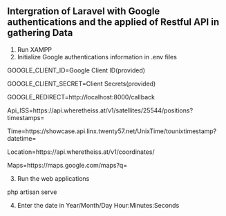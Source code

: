 <h2>Intergration of Laravel with Google authentications and the applied of Restful API in gathering Data</h2>

1. Run XAMPP
2. Initialize Google authentications information in .env files

<p>GOOGLE_CLIENT_ID=Google Client ID(provided)</p>
<p>GOOGLE_CLIENT_SECRET=Client Secrets(provided)</p>
<p>GOOGLE_REDIRECT=http://localhost:8000/callback</p>
<p>Api_ISS=https://api.wheretheiss.at/v1/satellites/25544/positions?timestamps=</p>
<p>Time=https://showcase.api.linx.twenty57.net/UnixTime/tounixtimestamp?datetime=</p>
<p>Location=https://api.wheretheiss.at/v1/coordinates/</p>
<p>Maps=https://maps.google.com/maps?q=</p>

3. Run the web applications 

<p>php artisan serve</p>

4. Enter the date in Year/Month/Day Hour:Minutes:Seconds
